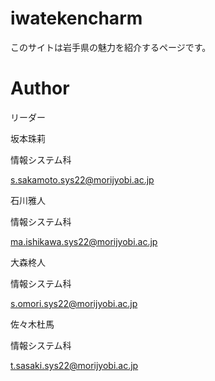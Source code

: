# iwatekencharm
このサイトは岩手県の魅力を紹介するページです。
# Author
リーダー

坂本珠莉

情報システム科

s.sakamoto.sys22@morijyobi.ac.jp

石川雅人

情報システム科

ma.ishikawa.sys22@morijyobi.ac.jp

大森柊人

情報システム科

s.omori.sys22@morijyobi.ac.jp

佐々木杜馬

情報システム科

t.sasaki.sys22@morijyobi.ac.jp
